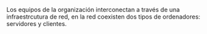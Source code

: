 Los equipos de la organización interconectan a través de una infraestrcutura de red, en la red coexisten dos tipos de ordenadores: servidores y clientes.